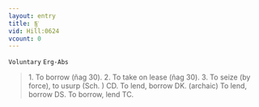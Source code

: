 ```yaml
---
layout: entry
title: རྙ་
vid: Hill:0624
vcount: 0
---
```

`Voluntary` `Erg-Abs`
> 1\.
 To borrow (ñag 30)\.
 2\.
 To take on lease (ñag 30)\.
 3\.
 To seize (by force), to usurp (Sch\.
) CD\.
 To lend, borrow DK\.
 (archaic) To lend, borrow DS\.
 To borrow, lend TC\.


